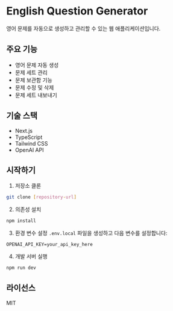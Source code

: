 # English Question Generator

영어 문제를 자동으로 생성하고 관리할 수 있는 웹 애플리케이션입니다.

## 주요 기능

- 영어 문제 자동 생성
- 문제 세트 관리
- 문제 보관함 기능
- 문제 수정 및 삭제
- 문제 세트 내보내기

## 기술 스택

- Next.js
- TypeScript
- Tailwind CSS
- OpenAI API

## 시작하기

1. 저장소 클론
```bash
git clone [repository-url]
```

2. 의존성 설치
```bash
npm install
```

3. 환경 변수 설정
`.env.local` 파일을 생성하고 다음 변수를 설정합니다:
```
OPENAI_API_KEY=your_api_key_here
```

4. 개발 서버 실행
```bash
npm run dev
```

## 라이선스

MIT 